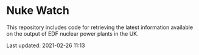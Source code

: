 # Nuke Watch

This repository includes code for retrieving the latest information available on the output of EDF nuclear power plants in the UK.

Last updated: 2021-02-26 11:13
